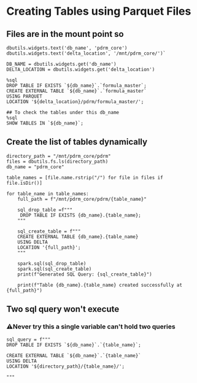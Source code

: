 # Creating Tables using Parquet Files

## Files are in the mount point so 

```
dbutils.widgets.text('db_name', 'pdrm_core')
dbutils.widgets.text('delta_location', '/mnt/pdrm_core/')`

DB_NAME = dbutils.widgets.get('db_name')
DELTA_LOCATION = dbutils.widgets.get('delta_location')

%sql
DROP TABLE IF EXISTS `${db_name}`.`formula_master`;
CREATE EXTERNAL TABLE `${db_name}`.`formula_master`
USING PARQUET
LOCATION '${delta_location}/pdrm/formula_master/';

## To check the tables under this db_name 
%sql 
SHOW TABLES IN `${db_name}`;
```


## Create the list of tables dynamically 
```
directory_path = "/mnt/pdrm_core/pdrm"
files = dbutils.fs.ls(directory_path)
db_name = "pdrm_core"

table_names = [file.name.rstrip("/") for file in files if file.isDir()]

for table_name in table_names:
    full_path = f"/mnt/pdrm_core/pdrm/{table_name}"
    
    sql_drop_table =f"""
     DROP TABLE IF EXISTS {db_name}.{table_name};
    """

    sql_create_table = f"""
    CREATE EXTERNAL TABLE {db_name}.{table_name}
    USING DELTA
    LOCATION '{full_path}';
    """
    
    spark.sql(sql_drop_table)
    spark.sql(sql_create_table)
    print(f"Generated SQL Query: {sql_create_table}")
    
    print(f"Table {db_name}.{table_name} created successfully at {full_path}")

```




## Two sql query won't execute 
### ⚠️Never try this a single variable can't hold two queries 
    sql_query = f"""
    DROP TABLE IF EXISTS `${db_name}`.`{table_name}`;

    CREATE EXTERNAL TABLE `${db_name}`.`{table_name}`
    USING DELTA
    LOCATION '${directory_path}/{table_name}/';

    """
